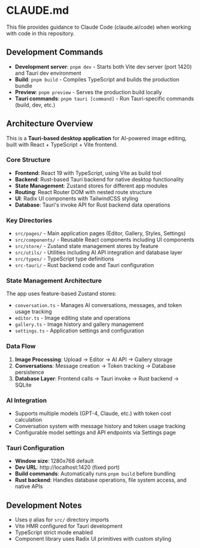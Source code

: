 # CLAUDE.md

This file provides guidance to Claude Code (claude.ai/code) when working with code in this repository.

## Development Commands

- **Development server**: `pnpm dev` - Starts both Vite dev server (port 1420) and Tauri dev environment
- **Build**: `pnpm build` - Compiles TypeScript and builds the production bundle
- **Preview**: `pnpm preview` - Serves the production build locally
- **Tauri commands**: `pnpm tauri [command]` - Run Tauri-specific commands (build, dev, etc.)

## Architecture Overview

This is a **Tauri-based desktop application** for AI-powered image editing, built with React + TypeScript + Vite frontend.

### Core Structure

- **Frontend**: React 19 with TypeScript, using Vite as build tool
- **Backend**: Rust-based Tauri backend for native desktop functionality
- **State Management**: Zustand stores for different app modules
- **Routing**: React Router DOM with nested route structure
- **UI**: Radix UI components with TailwindCSS styling
- **Database**: Tauri's invoke API for Rust backend data operations

### Key Directories

- `src/pages/` - Main application pages (Editor, Gallery, Styles, Settings)
- `src/components/` - Reusable React components including UI components
- `src/store/` - Zustand state management stores by feature
- `src/utils/` - Utilities including AI API integration and database layer
- `src/types/` - TypeScript type definitions
- `src-tauri/` - Rust backend code and Tauri configuration

### State Management Architecture

The app uses feature-based Zustand stores:
- `conversation.ts` - Manages AI conversations, messages, and token usage tracking
- `editor.ts` - Image editing state and operations
- `gallery.ts` - Image history and gallery management  
- `settings.ts` - Application settings and configuration

### Data Flow

1. **Image Processing**: Upload → Editor → AI API → Gallery storage
2. **Conversations**: Message creation → Token tracking → Database persistence
3. **Database Layer**: Frontend calls → Tauri invoke → Rust backend → SQLite

### AI Integration

- Supports multiple models (GPT-4, Claude, etc.) with token cost calculation
- Conversation system with message history and token usage tracking
- Configurable model settings and API endpoints via Settings page

### Tauri Configuration

- **Window size**: 1280x768 default
- **Dev URL**: http://localhost:1420 (fixed port)
- **Build commands**: Automatically runs `pnpm build` before bundling
- **Rust backend**: Handles database operations, file system access, and native APIs

## Development Notes

- Uses `@` alias for `src/` directory imports
- Vite HMR configured for Tauri development
- TypeScript strict mode enabled
- Component library uses Radix UI primitives with custom styling